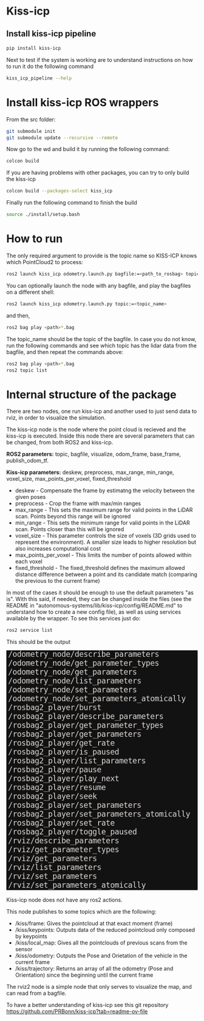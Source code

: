 # Kiss-icp

## Install kiss-icp pipeline


```sh
pip install kiss-icp
```

Next to test if the system is working are to understand instructions on how to run it do the following command

```sh
kiss_icp_pipeline --help
```

# Install kiss-icp ROS wrappers

From the src folder:

```sh
git submodule init
git submodule update --recursive --remote
```

Now go to the wd and build it by running the following command:

```sh
colcon build
```

If you are having problems with other packages, you can try to only build the kiss-icp

```sh
colcon build --packages-select kiss_icp
```

Finally run the following command to finish the build

```sh
source ./install/setup.bash
```

# How to run

The only required argument to provide is the
 topic name so KISS-ICP knows which PointCloud2 to process:

```sh
ros2 launch kiss_icp odometry.launch.py bagfile:=<path_to_rosbag> topic:=<topic_name>
```

You can optionally launch the node with any bagfile, and play the bagfiles on a different shell:
```sh
ros2 launch kiss_icp odometry.launch.py topic:=<topic_name>
```
and then,

```sh
ros2 bag play <path>*.bag
```

The topic_name should be the topic of the bagfile. In case you do not know, run the following commands and see which topic has the lidar data from the bagfile, and then repeat the commands above:

```sh
ros2 bag play <path>*.bag
ros2 topic list
```


# Internal structure of the package

There are two nodes, one run kiss-icp and another used to just send data to rviz, in order to visualize the simulation.

The kiss-icp node is the node where the point cloud is recieved and the kiss-icp is executed. Inside this node there are several parameters that can be changed, from both ROS2 and kiss-icp.

**ROS2 parameters:** topic, bagfile, visualize, odom_frame, base_frame, publish_odom_tf.

**Kiss-icp parameters:** deskew, preprocess, max_range, min_range, voxel_size, max_points_per_voxel, fixed_threshold


* deskew - Compensate the frame by estimatng the velocity between the given poses
* preprocess - Crop the frame with max/min ranges
* max_range - This sets the maximum range for valid points in the LiDAR scan. Points beyond this range will be ignored
* min_range - This sets the minimum range for valid points in the LiDAR scan. Points closer than this will be ignored
* voxel_size - This parameter controls the size of voxels (3D grids used to represent the environment). A smaller size leads to higher resolution but also increases computational cost
* max_points_per_voxel - This limits the number of points allowed within each voxel
* fixed_threshold - The fixed_threshold defines the maximum allowed distance difference between a point and its candidate match (comparing the previous to the current frame)

In most of the cases it should be enough to use the default parameters "as is". With this said, if needed, they can be changed inside the files (see the README in "autonomous-systems/lib/kiss-icp/config/README.md" to understand how to create a new config file), as well as using services available by the wrapper. To see this services just do:

```sh
ros2 service list
```

This should be the output

![Service list](../assets/kiss_icp/Screenshot%20from%202024-02-09%2009-35-54.png)

Kiss-icp node does not have any ros2 actions.

This node publishes to some topics which are the following:

* /kiss/frame: Gives the pointcloud at that exact moment (frame)
* /kiss/keypoints: Outputs data of the reduced pointcloud only composed by keypoints
* /kiss/local_map: Gives all the pointclouds of previous scans from the sensor
* /kiss/odometry: Outputs the Pose and Orietation of the vehicle in the current frame
* /kiss/trajectory: Returns an array of all the odometry (Pose and Orientation) since the beginning until the current frame

The rviz2 node is a simple node that only serves to visualize the map, and can read from a bagfile.

To have a better understanding of kiss-icp see this git repository https://github.com/PRBonn/kiss-icp?tab=readme-ov-file